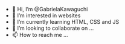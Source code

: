- 👋 Hi, I’m @GabrielaKawaguchi
- 👀 I’m interested in websites
- 🌱 I’m currently learning HTML, CSS and JS
- 💞️ I’m looking to collaborate on ...
- 📫 How to reach me ...

<!---
GabrielaKawaguchi/GabrielaKawaguchi is a ✨ special ✨ repository because its `README.md` (this file) appears on your GitHub profile.
You can click the Preview link to take a look at your changes.
--->
